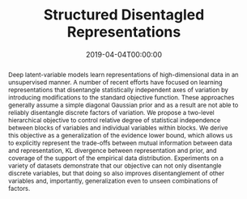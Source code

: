 ---
title: "Structured Disentagled Representations"

authors:
- B. Esmaeili
- H. Wu
- S. Jain
- admin
- N. Siddarth
- B. Paige
- J. G. Dy
- D. H. Brooks
- J. W. van de Meent

date: "2019-04-04T00:00:00"
doi: ""

# Schedule page publish date (NOT publication's date).
publishDate: ""

# Publication type.
# Legend: 0 = Uncategorized; 1 = Conference paper; 2 = Journal article;
# 3 = Preprint / Working Paper; 4 = Report; 5 = Book; 6 = Book section;
# 7 = Thesis; 8 = Patent
publication_types: ["1"]

# Publication name and optional abbreviated publication name.
publication: "In Proceedings of the 22nd International Conference on Artificial Intelligence and Statistics 2019, Naha, Okinawa, Japan. PMLR: Volume 89"
publication_short: "In *AISTATS*"


abstract: Deep latent-variable models learn representations of high-dimensional data in an unsupervised manner. A number of recent efforts have focused on learning representations that disentangle statistically independent axes of variation by introducing modifications to the standard objective function. These approaches generally assume a simple diagonal Gaussian prior and as a result are not able to reliably disentangle discrete factors of variation. We propose a two-level hierarchical objective to control relative degree of statistical independence between blocks of variables and individual variables within blocks. We derive this objective as a generalization of the evidence lower bound, which allows us to explicitly represent the trade-offs between mutual information between data and representation, KL divergence between representation and prior, and coverage of the support of the empirical data distribution. Experiments on a variety of datasets demonstrate that our objective can not only disentangle discrete variables, but that doing so also improves disentanglement of other variables and, importantly, generalization even to unseen combinations of factors.

# Summary. An optional shortened abstract.
summary: ""

tags:
- VAE
featured: false

links:
- name: Preprint
  url: https://arxiv.org/abs/1804.02086
- name: Supplementary
  url: http://proceedings.mlr.press/v89/esmaeili19a/esmaeili19a-supp.pdf
url_pdf: http://proceedings.mlr.press/v89/esmaeili19a/esmaeili19a.pdf
url_code: ''
url_dataset: ''
url_poster: https://drive.google.com/open?id=1dUnnsH9r5J17aGKLq-VSU7uzG45IwiOI
url_project: ''
url_slides: ''
url_source: ''
url_video: ''

# Featured image
# To use, add an image named `featured.jpg/png` to your page's folder. 
image:
  caption: 'Image credit: [**Unsplash**](https://unsplash.com/photos/s9CC2SKySJM)'
  focal_point: ""
  preview_only: false

# Associated Projects (optional).
#   Associate this publication with one or more of your projects.
#   Simply enter your project's folder or file name without extension.
#   E.g. `internal-project` references `content/project/internal-project/index.md`.
#   Otherwise, set `projects: []`.
projects: []

# Slides (optional).
#   Associate this publication with Markdown slides.
#   Simply enter your slide deck's filename without extension.
#   E.g. `slides: "example"` references `content/slides/example/index.md`.
#   Otherwise, set `slides: ""`.
slides: ""

#header:
#- image: "banners/hfvae.png"
---
